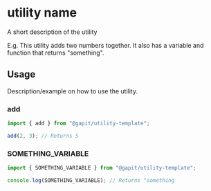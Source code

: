 # utility name

A short description of the utility

E.g. This utility adds two numbers together.
It also has a variable and function that returns "something".

## Usage

Description/example on how to use the utility.

### add

```ts
import { add } from "@gapit/utility-template";

add(2, 3); // Returns 5
```

### SOMETHING_VARIABLE

```ts
import { SOMETHING_VARIABLE } from "@gapit/utility-template";

console.log(SOMETHING_VARIABLE); // Returns "something
```
